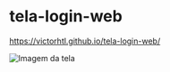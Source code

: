 # tela-login-web
https://victorhtl.github.io/tela-login-web/
<p><img href="https://victorhtl.github.io/tela-login-web/print.png" alt="Imagem da tela"></p>
